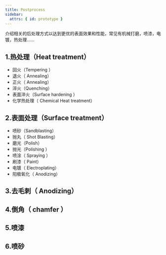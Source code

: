 ```yaml
---
title: Postprocess
sidebar:
  attrs: { id: prototype }
---
```


介绍相关的后处理方式以达到更优的表面效果和性能，常见有机械打磨，喷漆，电镀，热处理……

## 1.热处理（Heat treatment）

- 回火（Tempering ）
- 退火（ Annealing）
- 正火（ Annealing）
- 淬火（Quenching）
- 表面淬火（Surface hardening ）
- 化学热处理（ Chemical Heat treatment）

## 2.表面处理（Surface treatment）

- 喷砂（Sandblasting）
- 抛丸（ Shot Blasting）
- 磨光（Polish）
- 抛光（Polishing ）
- 喷涂（ Spraying ）
- 刷漆（ Paint）
- 电镀（ Electroplating）
- 阳极氧化（ Anodizing）

## 3.去毛刺（ Anodizing）

## 4.倒角（ chamfer ）

## 5.喷漆

## 6.喷砂
